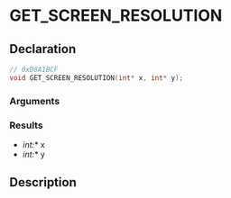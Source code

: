 # GET_SCREEN_RESOLUTION

## Declaration
```cpp
// 0xD8A1BCF
void GET_SCREEN_RESOLUTION(int* x, int* y);
```

### Arguments

### Results
- **int*:** x
- **int*:** y

## Description
